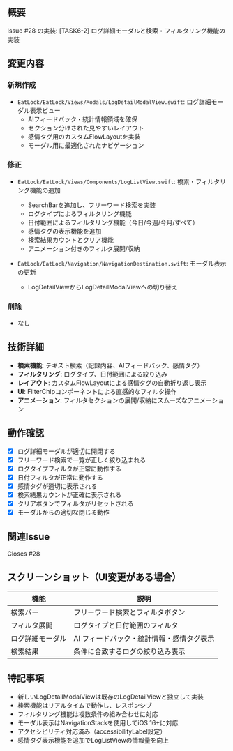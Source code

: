 ## 概要
Issue #28 の実装: [TASK6-2] ログ詳細モーダルと検索・フィルタリング機能の実装

## 変更内容
### 新規作成
- `EatLock/EatLock/Views/Modals/LogDetailModalView.swift`: ログ詳細モーダル表示ビュー
  - AIフィードバック・統計情報領域を確保
  - セクション分けされた見やすいレイアウト
  - 感情タグ用のカスタムFlowLayoutを実装
  - モーダル用に最適化されたナビゲーション

### 修正
- `EatLock/EatLock/Views/Components/LogListView.swift`: 検索・フィルタリング機能の追加
  - SearchBarを追加し、フリーワード検索を実装
  - ログタイプによるフィルタリング機能
  - 日付範囲によるフィルタリング機能（今日/今週/今月/すべて）
  - 感情タグの表示機能を追加
  - 検索結果カウントとクリア機能
  - アニメーション付きのフィルタ展開/収納

- `EatLock/EatLock/Navigation/NavigationDestination.swift`: モーダル表示の更新
  - LogDetailViewからLogDetailModalViewへの切り替え

### 削除
- なし

## 技術詳細
- **検索機能**: テキスト検索（記録内容、AIフィードバック、感情タグ）
- **フィルタリング**: ログタイプ、日付範囲による絞り込み
- **レイアウト**: カスタムFlowLayoutによる感情タグの自動折り返し表示
- **UI**: FilterChipコンポーネントによる直感的なフィルタ操作
- **アニメーション**: フィルタセクションの展開/収納にスムーズなアニメーション

## 動作確認
- [x] ログ詳細モーダルが適切に開閉する
- [x] フリーワード検索で一覧が正しく絞り込まれる
- [x] ログタイプフィルタが正常に動作する
- [x] 日付フィルタが正常に動作する
- [x] 感情タグが適切に表示される
- [x] 検索結果カウントが正確に表示される
- [x] クリアボタンでフィルタがリセットされる
- [x] モーダルからの適切な閉じる動作

## 関連Issue
Closes #28

## スクリーンショット（UI変更がある場合）

| 機能 | 説明 |
|------|------|
| 検索バー | フリーワード検索とフィルタボタン |
| フィルタ展開 | ログタイプと日付範囲のフィルタ |
| ログ詳細モーダル | AI フィードバック・統計情報・感情タグ表示 |
| 検索結果 | 条件に合致するログの絞り込み表示 |

## 特記事項
- 新しいLogDetailModalViewは既存のLogDetailViewと独立して実装
- 検索機能はリアルタイムで動作し、レスポンシブ
- フィルタリング機能は複数条件の組み合わせに対応
- モーダル表示はNavigationStackを使用してiOS 16+に対応
- アクセシビリティ対応済み（accessibilityLabel設定）
- 感情タグ表示機能を追加でLogListViewの情報量を向上